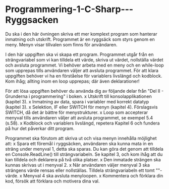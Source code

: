 # Programmering-1-C-Sharp---Ryggsacken
Du ska i den här övningen skriva ett mer komplext program som hanterar inmatning och utskrift. Programmet är en ryggsäck som styrs genom en meny. Menyn visar tillvalen som finns för användaren.

I den här uppgiften ska vi skapa ett program.
Programmet utgår från en strängvariabel som vi kan tilldela ett värde, skriva ut värdet, nollställa värdet och avsluta programmet.
Vi behöver arbeta med en meny och en while-loop som upprepas tills användaren väljer att avsluta programmet.
För att klara uppgiften behöver vi ha en förståelse för variablers livslängd och kodblock.
Kom ihåg; allting inom en loop upprepas; där även deklarationer!

För att lösa uppgiften behöver du använda dig av följande delar från "Del II - Grunderna i programmering" i boken.
x Utskrift till konsolapplikationen (kapitel 3).
x Inmatning av data, spara i variabler med korrekt datatyp (kapitel 3).
x Selektion, IF eller SWITCH för menyn (kapitel 4). Förslagsvis SWITCH, då det är bättre för menystrukturer.
x Loop som accepterar menyval tills användaren väljer att avsluta programmet, se exempel 5.4 (s.58).
x Kodblock och variablers livslängd, repetera Kapitel 6 och fundera på hur det påverkar ditt program.

Programmet ska förutom att skriva ut och visa menyn innehålla möjlighet att:
x Spara ett föremål i ryggsäcken, användaren ska kunna mata in en sträng under menyval 1, detta ska sparas. Du kan göra det genom att tilldela en Console.ReadLine() till strängvariabeln. Se kapitel 3, och kom ihåg att du kan tilldela och deklarera på två olika platser.
x Den inmatade strängen ska kunnas skrivas ut i menyval 2.
x När användaren väljer menyval 3 ska strängens värde rensas eller nollställas. Tilldela strängvariabeln ett tomt ""-värde.
x Menyval 4 ska avsluta menyloopen.
x Kommentera och förklara din kod, försök att förklara och motivera dina val.
